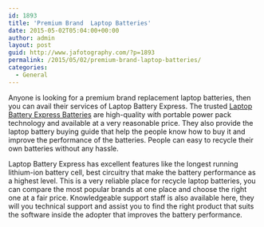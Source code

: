 ```yaml
---
id: 1893
title: 'Premium Brand  Laptop Batteries'
date: 2015-05-02T05:04:00+00:00
author: admin
layout: post
guid: http://www.jafotography.com/?p=1893
permalink: /2015/05/02/premium-brand-laptop-batteries/
categories:
  - General
---
```

Anyone is looking for a premium brand replacement laptop batteries, then you can avail their services of Laptop Battery Express. The trusted [Laptop Battery Express Batteries](http://www.laptopbatteryexpress.com/) are high-quality with portable power pack technology and available at a very reasonable price. They also provide the laptop battery buying guide that help the people know how to buy it and improve the performance of the batteries. People can easy to recycle their own batteries without any hassle.

Laptop Battery Express has excellent features like the longest running lithium-ion battery cell, best circuitry that make the battery performance as a highest level. This is a very reliable place for recycle laptop batteries, you can compare the most popular brands at one place and choose the right one at a fair price. Knowledgeable support staff is also available here, they will you technical support and assist you to find the right product that suits the software inside the adopter that improves the battery performance.